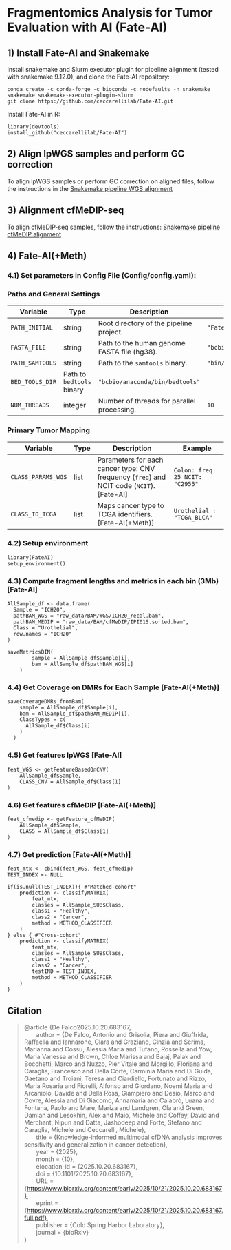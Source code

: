 # Fragmentomics Analysis for Tumor Evaluation with AI (Fate-AI)

## 1) Install Fate-AI and Snakemake

Install snakemake and Slurm executor plugin for pipeline alignment (tested with snakemake 9.12.0), and clone the Fate-AI repository:
```
conda create -c conda-forge -c bioconda -c nodefaults -n snakemake snakemake snakemake-executor-plugin-slurm
git clone https://github.com/ceccarellilab/Fate-AI.git
```

Install Fate-AI in R:
```
library(devtools)
install_github("ceccarellilab/Fate-AI")
```

## 2) Align lpWGS samples and perform GC correction
To align lpWGS samples or perform GC correction on aligned files, follow the instructions in the [Snakemake pipeline WGS alignment](https://github.com/ceccarellilab/Fate-AI/tree/main/WGS_alignment)

## 3) Alignment cfMeDIP-seq
To align cfMeDIP-seq samples, follow the instructions: [Snakemake pipeline cfMeDIP alignment](https://github.com/ceccarellilab/Fate-AI/tree/main/cfMeDIP_alignment)

## 4) Fate-AI(+Meth)

### 4.1) Set parameters in Config File (Config/config.yaml): 

### Paths and General Settings

| Variable | Type | Description | Example |
|----------|------|-------------|---------|
| `PATH_INITIAL` | string | Root directory of the pipeline project. | `"Fate-AI/"` |
| `FASTA_FILE` | string | Path to the human genome FASTA file (hg38). | `"bcbio/genomes/Hsapiens/hg38/seq/hg38.fa"` |
| `PATH_SAMTOOLS` | string | Path to the `samtools` binary. | `"bin/samtools"` |
| `BED_TOOLS_DIR` | Path to `bedtools` binary | `"bcbio/anaconda/bin/bedtools"` |
| `NUM_THREADS` | integer | Number of threads for parallel processing. | `10` |

### Primary Tumor Mapping

| Variable | Type | Description | Example |
|----------|------|-------------|---------|
| `CLASS_PARAMS_WGS` | list | Parameters for each cancer type: CNV frequency (`freq`) and NCIT code (`NCIT`). [Fate-AI]  | `Colon: freq: 25 NCIT: "C2955"` |
| `CLASS_TO_TCGA` | list | Maps cancer type to TCGA identifiers. [Fate-AI(+Meth)] | `Urothelial : "TCGA_BLCA"` |

### 4.2) Setup environment 
```
library(FateAI)
setup_environment()
```
### 4.3) Compute fragment lengths and metrics in each bin (3Mb) [Fate-AI]
```
AllSample_df <- data.frame(
  Sample = "ICH20", 
  pathBAM_WGS = "raw_data/BAM/WGS/ICH20_recal.bam", 
  pathBAM_MEDIP = "raw_data/BAM/cfMeDIP/IPI01S.sorted.bam", 
  Class = "Urothelial", 
  row.names = "ICH20"
)

saveMetricsBIN(
        sample = AllSample_df$Sample[i], 
        bam = AllSample_df$pathBAM_WGS[i]
    )
```

### 4.4) Get Coverage on DMRs for Each Sample [Fate-AI(+Meth)]

```
saveCoverageDMRs_fromBam(
    sample = AllSample_df$Sample[i],
    bam = AllSample_df$pathBAM_MEDIP[i],
    ClassTypes = c(
      AllSample_df$Class[i]
    )
  )
```


###  4.5) Get features lpWGS [Fate-AI]
```
feat_WGS <- getFeatureBasedOnCNV(
    AllSample_df$Sample, 
    CLASS_CNV = AllSample_df$Class[1]
)
```

###  4.6) Get features cfMeDIP [Fate-AI(+Meth)]
```
feat_cfmedip <- getFeature_cfMeDIP(
    AllSample_df$Sample,
    CLASS = AllSample_df$Class[1]
)

```

### 4.7) Get prediction [Fate-AI(+Meth)]

```
feat_mtx <- cbind(feat_WGS, feat_cfmedip)
TEST_INDEX <- NULL

if(is.null(TEST_INDEX)){ #"Matched-cohort"
    prediction <- classifyMATRIX(
        feat_mtx, 
        classes = AllSample_SUB$Class, 
        class1 = "Healthy", 
        class2 = "Cancer", 
        method = METHOD_CLASSIFIER
    )
} else { #"Cross-cohort"
    prediction <- classifyMATRIX(
        feat_mtx, 
        classes = AllSample_SUB$Class, 
        class1 = "Healthy", 
        class2 = "Cancer", 
        testIND = TEST_INDEX, 
        method = METHOD_CLASSIFIER
    )
}
```



## Citation

> @article {De Falco2025.10.20.683167,  
> &nbsp;&nbsp;&nbsp;&nbsp;&nbsp;&nbsp; author = {De Falco, Antonio and Grisolia, Piera and Giuffrida, Raffaella and Iannarone, Clara and Graziano, Cinzia and Scrima, Marianna and Cossu, Alessia Maria and Tufano, Rossella and Yow, Maria Vanessa and Brown, Chloe Marissa and Bajaj, Palak and Bocchetti, Marco and Nuzzo, Pier Vitale and Morgillo, Floriana and Caraglia, Francesco and Della Corte, Carminia Maria and Di Guida, Gaetano and Troiani, Teresa and Ciardiello, Fortunato and Rizzo, Maria Rosaria and Fiorelli, Alfonso and Giordano, Noemi Maria and Arcaniolo, Davide and Della Rosa, Giampiero and Desio, Marco and Covre, Alessia and Di Giacomo, Annamaria and Calabrò, Luana and Fontana, Paolo and Mare, Mariza and Landgren, Ola and Green, Damian and Lesokhin, Alex and Maio, Michele and Coffey, David and Merchant, Nipun and Datta, Jashodeep and Forte, Stefano and Caraglia, Michele and Ceccarelli, Michele},  
> &nbsp;&nbsp;&nbsp;&nbsp;&nbsp;&nbsp; title = {Knowledge-informed multimodal cfDNA analysis improves sensitivity and generalization in cancer detection},  
> &nbsp;&nbsp;&nbsp;&nbsp;&nbsp;&nbsp; year = {2025},  
> &nbsp;&nbsp;&nbsp;&nbsp;&nbsp;&nbsp; month = {10},  
> &nbsp;&nbsp;&nbsp;&nbsp;&nbsp;&nbsp; elocation-id = {2025.10.20.683167},  
> &nbsp;&nbsp;&nbsp;&nbsp;&nbsp;&nbsp; doi = {10.1101/2025.10.20.683167},  
> &nbsp;&nbsp;&nbsp;&nbsp;&nbsp;&nbsp; URL = {https://www.biorxiv.org/content/early/2025/10/21/2025.10.20.683167},  
> &nbsp;&nbsp;&nbsp;&nbsp;&nbsp;&nbsp; eprint = {https://www.biorxiv.org/content/early/2025/10/21/2025.10.20.683167.full.pdf},  
> &nbsp;&nbsp;&nbsp;&nbsp;&nbsp;&nbsp; publisher = {Cold Spring Harbor Laboratory},  
> &nbsp;&nbsp;&nbsp;&nbsp;&nbsp;&nbsp; journal = {bioRxiv}  
> }